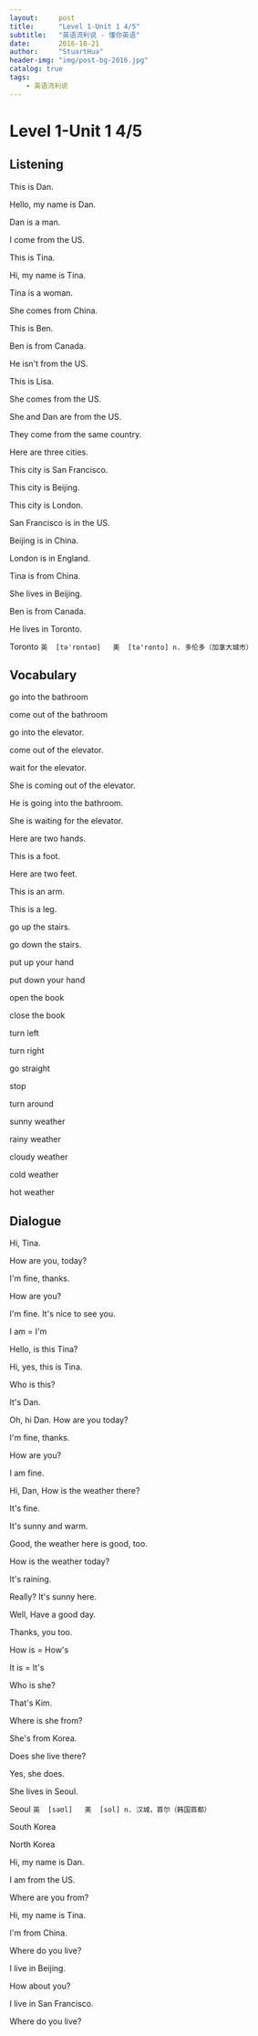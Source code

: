 ```yaml
---
layout:     post
title:      "Level 1-Unit 1 4/5"
subtitle:   "英语流利说 - 懂你英语"
date:       2016-10-21
author:     "StuartHua"
header-img: "img/post-bg-2016.jpg"
catalog: true
tags:
    - 英语流利说
---
```


# Level 1-Unit 1 4/5

<!-- more -->

## Listening

This is Dan.

Hello, my name is Dan.

Dan is a man.

I come from the US.

This is Tina.

Hi, my name is Tina.

Tina is a woman.

She comes from China.

This is Ben.

Ben is from Canada.

He isn't from the US.

This is Lisa.

She comes from the US.

She and Dan are from the US.

They come from the same country.

Here are three cities.

This city is San Francisco.

This city is Beijing.

This city is London.

San Francisco is in the US.

Beijing is in China.

London is in England.

Tina is from China.

She lives in Beijing.

Ben is from Canada.

He lives in Toronto.

Toronto `英  [təˈrɒntəʊ]   美  [tə'rɑnto]
n. 多伦多（加拿大城市）`

## Vocabulary

go into the bathroom

come out of the bathroom

go into the elevator.

come out of the elevator.

wait for the elevator.

She is coming out of the elevator.

He is going into the bathroom.

She is waiting for the elevator.

Here are two hands.

This is a foot.

Here are two feet.

This is an arm.

This is a leg.

go up the stairs.

go down the stairs.

put up your hand

put down your hand

open the book

close the book

turn left

turn right

go straight

stop

turn around

sunny weather

rainy weather

cloudy weather

cold weather

hot weather

## Dialogue

Hi, Tina.

How are you, today?

I'm fine, thanks.

How are you?

I'm fine. It's nice to see you.

I am = I'm

Hello, is this Tina?

Hi, yes, this is Tina.

Who is this?

It's Dan.

Oh, hi Dan. How are you today?

I'm fine, thanks.

How are you?

I am fine.

Hi, Dan, How is the weather there?

It's fine.

It's sunny and warm.

Good, the weather here is good, too.

How is the weather today?

It's raining.

Really? It's sunny here.

Well, Have a good day.

Thanks, you too.

How is = How's

It is = It's

Who is she?

That's Kim.

Where is she from?

She's from Korea.

Does she live there?

Yes, she does.

She lives in Seoul.

Seoul `英  [səʊl]   美  [sol]
n. 汉城，首尔（韩国首都）`

South Korea

North Korea

Hi, my name is Dan.

I am from the US.

Where are you from?

Hi, my name is Tina.

I'm from China.

Where do you live?

I live in Beijing.

How about you?

I live in San Francisco.

Where do you live?

